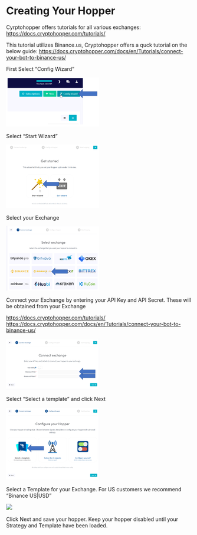 # Creating Your Hopper
Cyrptohopper offers tutorials for all various exchanges: https://docs.cryptohopper.com/tutorials/

This tutorial utilizes Binance.us, Cryptohopper offers a quck tutorial on the below guide: https://docs.cryptohopper.com/docs/en/Tutorials/connect-your-bot-to-binance-us/ 

First Select “Config Wizard”

<img src="/assets/createhopper-configwiz.png" width="50%">

Select “Start Wizard”

<img src="/assets/createhopper-getstarted.png" width="50%">

Select your Exchange

<img src="/assets/createhopper-exchangesel.png" width="50%">

Connect your Exchange by entering your API Key and API Secret. These will be obtained from your Exchange

https://docs.cryptohopper.com/tutorials/
https://docs.cryptohopper.com/docs/en/Tutorials/connect-your-bot-to-binance-us/ 

<img src="/assets/createhopper-exchangeconfig.png" width="50%">

Select “Select a template” and click Next

<img src="/assets/createhopper-templateconfig.png" width="50%">

Select a Template for your Exchange. For US customers we recommend “Binance US|USD”

<img src="/assets/createhopper-baseconfig" width="50%">

Click Next and save your hopper. Keep your hopper disabled until your Strategy and Template have been loaded.
